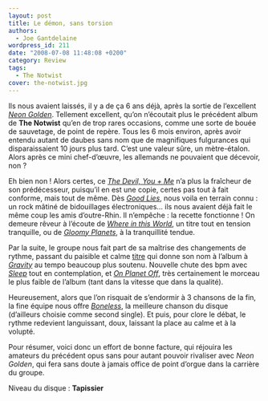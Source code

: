 ```yaml
---
layout: post
title: Le démon, sans torsion
authors:
  - Joe Gantdelaine
wordpress_id: 211
date: "2008-07-08 11:48:08 +0200"
category: Review
tags:
  - The Notwist
cover: the-notwist.jpg
---
```


Ils nous avaient laissés, il y a de ça 6 ans déjà, après la sortie de
l’excellent [_Neon Golden_][1]. Tellement excellent, qu’on n’écoutait plus le
précédent album de **The Notwist** qu’en de trop rares occasions, comme une
sorte de bouée de sauvetage, de point de repère. Tous les 6 mois environ, après
avoir entendu autant de daubes sans nom que de magnifiques fulgurances qui
disparaissaient 10 jours plus tard. C’est une valeur sûre, un mètre-étalon.
Alors après ce mini chef-d’œuvre, les allemands ne pouvaient que décevoir, non ?

Eh bien non ! Alors certes, ce [_The Devil, You + Me_][2] n’a plus la fraîcheur
de son prédécesseur, puisqu’il en est une copie, certes pas tout à fait
conforme, mais tout de même. Dès [_Good Lies_][3], nous voila en terrain connu :
un rock mâtiné de bidouillages électroniques… ils nous avaient déjà fait le même
coup les amis d’outre-Rhin. Il n’empêche : la recette fonctionne ! On demeure
rêveur à l’écoute de [_Where in this World_][4], un titre tout en tension
tranquille, ou de [_Gloomy Planets_][5], à la tranquillité tendue.

Par la suite, le groupe nous fait part de sa maîtrise des changements de rythme,
passant du paisible et calme [titre][6] qui donne son nom à l’album à
[_Gravity_][7] au tempo beaucoup plus soutenu. Nouvelle chute des bpm avec
[_Sleep_][8] tout en contemplation, et [_On Planet Off_][9], très certainement
le morceau le plus faible de l’album (tant dans la vitesse que dans la qualité).

Heureusement, alors que l’on risquait de s’endormir à 3 chansons de la fin, la
fine équipe nous offre [_Boneless_][10], la meilleure chanson du disque
(d’ailleurs choisie comme second single). Et puis, pour clore le débat, le
rythme redevient languissant, doux, laissant la place au calme et à la volupté.

Pour résumer, voici donc un effort de bonne facture, qui réjouira les amateurs
du précédent opus sans pour autant pouvoir rivaliser avec _Neon Golden_, qui
fera sans doute à jamais office de point d’orgue dans la carrière du groupe.

Niveau du disque : **Tapissier**

[1]: https://album.link/fr/i/1324731025 "Neon Golden"
[2]: https://album.link/fr/i/1269685694 "The Devil, You + Me"
[3]: https://song.link/fr/i/1269685920 "Good Lies"
[4]: https://song.link/fr/i/1269686167 "Where in this World"
[5]: https://song.link/fr/i/1269686270 "Gloomy Planets"
[6]: https://song.link/fr/i/1269686276 "The Devil, You + Me"
[7]: https://song.link/fr/i/1269686772 "Gravity"
[8]: https://song.link/fr/i/1269687009 "Sleep"
[9]: https://song.link/fr/i/1269687477 "On Planet Off"
[10]: https://song.link/fr/i/1269687478 "Boneless"
